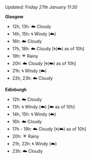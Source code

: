 *Updated: Friday 27th January 11:30*

**Glasgow**

* 12h, 13h: :cloud: Cloudy
* 14h, 15h: :cyclone: Windy (:cloud:)
* 16h: :cloud: Cloudy
* 17h, 18h: :cloud: Cloudy [:cyclone:(:cloud:) as of 10h]
* 19h: :umbrella: Rainy
* 20h: :cloud: Cloudy [:cyclone:(:cloud:) as of 10h]
* 21h: :cyclone: Windy (:cloud:)
* 22h, 23h: :cloud: Cloudy

**Edinburgh**

* 12h: :cloud: Cloudy
* 13h: :cyclone: Windy (:cloud:) [:cloud: as of 10h]
* 14h, 15h: :cyclone: Windy (:cloud:)
* 16h: :cloud: Cloudy
* 17h - 19h: :cloud: Cloudy [:cyclone:(:cloud:) as of 10h]
* 20h: :umbrella: Rainy
* 21h, 22h: :cyclone: Windy (:cloud:)
* 23h: :cloud: Cloudy
